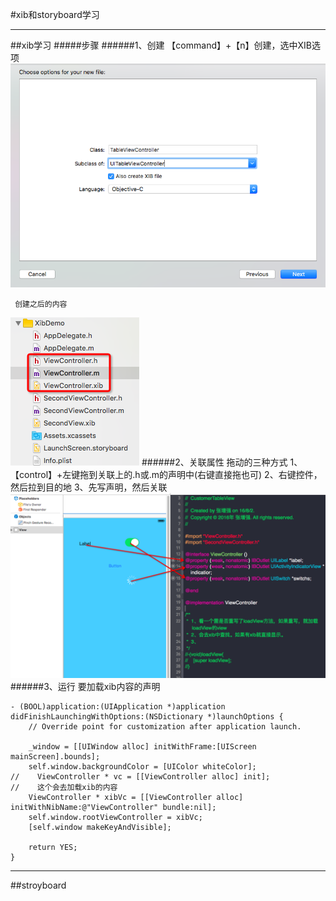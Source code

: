 #xib和storyboard学习

---
##xib学习
#####步骤
######1、创建
    【command】+【n】创建，选中XIB选项
![](/assets/xib创建.png)

     创建之后的内容
![](/assets/xib创建的内容.png)
######2、关联属性
    拖动的三种方式
    1、【control】+左键拖到关联上的.h或.m的声明中(右键直接拖也可)
    2、右键控件，然后拉到目的地
    3、先写声明，然后关联
![](/assets/XIB控件拖动.png)
######3、运行
     要加载xib内容的声明
```
- (BOOL)application:(UIApplication *)application didFinishLaunchingWithOptions:(NSDictionary *)launchOptions {
    // Override point for customization after application launch.
    
    _window = [[UIWindow alloc] initWithFrame:[UIScreen mainScreen].bounds];
    self.window.backgroundColor = [UIColor whiteColor];
//    ViewController * vc = [[ViewController alloc] init];
//    这个会去加载xib的内容
    ViewController * xibVc = [[ViewController alloc] initWithNibName:@"ViewController" bundle:nil];
    self.window.rootViewController = xibVc;
    [self.window makeKeyAndVisible];
    
    return YES;
}
```

---

##stroyboard

